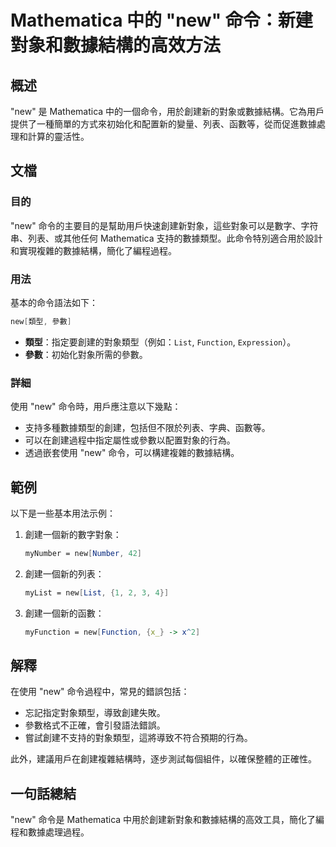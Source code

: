 <!--
Meta Description: # Mathematica 中的 "new" 命令：新建對象和數據結構的高效方法 ## 概述 "new" 是 Mathematica 中的一個命令，用於創建新的對象或數據結構。它為用戶提供了一種簡單的方式來初始化和配置新的變量、列表、函數等，從而促進數據處理和計算的靈活性。 ## 文檔 ### 目的...
Meta Keywords: new, mathematica, 函數等, list, function
-->

# Mathematica 中的 "new" 命令：新建對象和數據結構的高效方法

## 概述
"new" 是 Mathematica 中的一個命令，用於創建新的對象或數據結構。它為用戶提供了一種簡單的方式來初始化和配置新的變量、列表、函數等，從而促進數據處理和計算的靈活性。

## 文檔
### 目的
"new" 命令的主要目的是幫助用戶快速創建新對象，這些對象可以是數字、字符串、列表、或其他任何 Mathematica 支持的數據類型。此命令特別適合用於設計和實現複雜的數據結構，簡化了編程過程。

### 用法
基本的命令語法如下：
```mathematica
new[類型, 參數]
```
- **類型**：指定要創建的對象類型（例如：`List`, `Function`, `Expression`）。
- **參數**：初始化對象所需的參數。

### 詳細
使用 "new" 命令時，用戶應注意以下幾點：
- 支持多種數據類型的創建，包括但不限於列表、字典、函數等。
- 可以在創建過程中指定屬性或參數以配置對象的行為。
- 透過嵌套使用 "new" 命令，可以構建複雜的數據結構。

## 範例
以下是一些基本用法示例：

1. 創建一個新的數字對象：
   ```mathematica
   myNumber = new[Number, 42]
   ```

2. 創建一個新的列表：
   ```mathematica
   myList = new[List, {1, 2, 3, 4}]
   ```

3. 創建一個新的函數：
   ```mathematica
   myFunction = new[Function, {x_} -> x^2]
   ```

## 解釋
在使用 "new" 命令過程中，常見的錯誤包括：
- 忘記指定對象類型，導致創建失敗。
- 參數格式不正確，會引發語法錯誤。
- 嘗試創建不支持的對象類型，這將導致不符合預期的行為。

此外，建議用戶在創建複雜結構時，逐步測試每個組件，以確保整體的正確性。

## 一句話總結
"new" 命令是 Mathematica 中用於創建新對象和數據結構的高效工具，簡化了編程和數據處理過程。